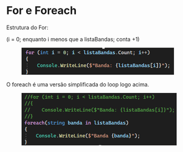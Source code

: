 # For e Foreach

Estrutura do For:

(i = 0; enquanto i menos que a listaBandas; conta +1)

<figure><img src=".gitbook/assets/image (15).png" alt=""><figcaption></figcaption></figure>

O foreach é uma versão simplificada do loop logo acima.

<figure><img src=".gitbook/assets/image (16).png" alt=""><figcaption></figcaption></figure>
